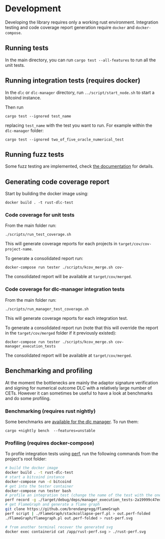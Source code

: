 # Development

Developing the library requires only a working rust environment.
Integration testing and code coverage report generation require `docker` and `docker-compose`.

## Running tests

In the main directory, you can run `cargo test --all-features` to run all the unit tests.

## Running integration tests (requires docker)

In the `dlc` or `dlc-manager` directory, run `../script/start_node.sh` to start a bitcoind instance.

Then run
```
cargo test --ignored test_name
```
replacing `test_name` with the test you want to run.
For example within the `dlc-manager` folder:
```
cargo test --ignored two_of_five_oracle_numerical_test
```

## Running fuzz tests

Some fuzz testing are implemented, check [the documentation](../fuzz/Readme.md) for details.

## Generating code coverage report

Start by building the docker image using:
```
docker build . -t rust-dlc-test
```

### Code coverage for unit tests

From the main folder run:
```
./scripts/run_test_coverage.sh
```

This will generate coverage reports for each projects in `target/cov/cov-project-name`.

To generate a consolidated report run:
```
docker-compose run tester ./scripts/kcov_merge.sh cov-
```

The consolidated report will be available at `target/cov/merged`.

### Code coverage for dlc-manager integration tests

From the main folder run:
```
./scripts/run_manager_test_coverage.sh
```

This will generate coverage reports for each integration test.

To generate a consolidated report run (note that this will override the report in the `target/cov/merged` folder if it previously existed):
```
docker-compose run tester ./scripts/kcov_merge.sh cov-manager_execution_tests
```

The consolidated report will be available at `target/cov/merged`.

## Benchmarking and profiling

At the moment the bottlenecks are mainly the adaptor signature verification and signing for numerical outcome DLC with a relatively large number of CETs.
However it can sometimes be useful to have a look at benchmarks and do some profiling.

### Benchmarking (requires rust nightly)

Some benchmarks are [available for the dlc manager](../dlc-manager/benches/benchmarks.rs).
To run them:
```
cargo +nightly bench  --features=unstable
```

### Profiling (requires docker-compose)

To profile integration tests using [perf](https://perf.wiki.kernel.org/index.php/Main_Page), run the following commands from the project's root folder:
```bash
# build the docker image
docker build . -t rust-dlc-test
# start a bitcoind instance
docker-compose run -d bitcoind
# get into the tester container
docker-compose run tester bash
# profile an integration test (change the name of the test with the one you want)
perf record -g ./target/debug/deps/manager_execution_tests-2a19999c47ed3cfb --ignored three_of_three_oracle_numerical_test
# get FlameGraph and generate a flame graph
git clone https://github.com/brendangregg/FlameGraph
perf script | ./FlameGraph/stackcollapse-perf.pl > out.perf-folded
./FlameGraph/flamegraph.pl out.perf-folded > rust-perf.svg

# from another terminal recover the generated svg
docker exec containerid cat /app/rust-perf.svg > ./rust-perf.svg
```